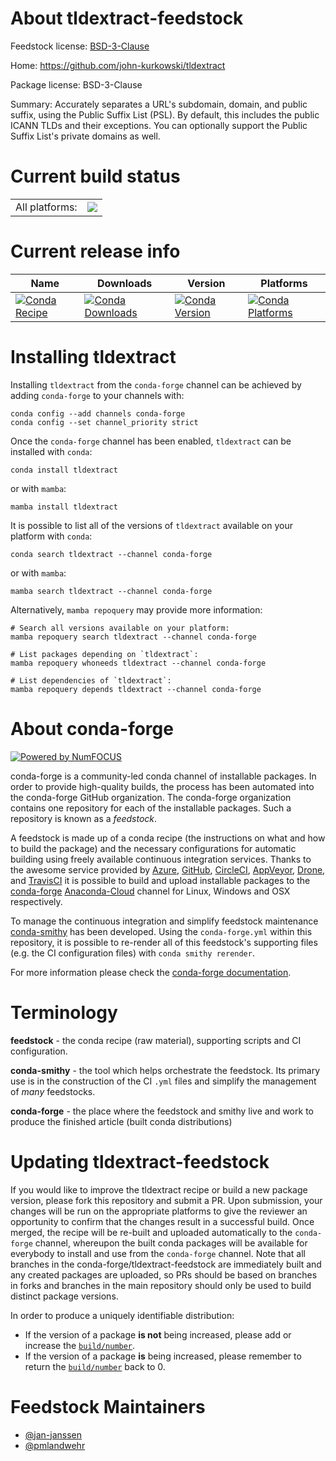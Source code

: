 About tldextract-feedstock
==========================

Feedstock license: [BSD-3-Clause](https://github.com/conda-forge/tldextract-feedstock/blob/main/LICENSE.txt)

Home: https://github.com/john-kurkowski/tldextract

Package license: BSD-3-Clause

Summary: Accurately separates a URL's subdomain, domain, and public suffix, using the Public Suffix List (PSL). By default, this includes the public ICANN TLDs and their exceptions. You can optionally support the Public Suffix List's private domains as well.

Current build status
====================


<table><tr><td>All platforms:</td>
    <td>
      <a href="https://dev.azure.com/conda-forge/feedstock-builds/_build/latest?definitionId=4775&branchName=main">
        <img src="https://dev.azure.com/conda-forge/feedstock-builds/_apis/build/status/tldextract-feedstock?branchName=main">
      </a>
    </td>
  </tr>
</table>

Current release info
====================

| Name | Downloads | Version | Platforms |
| --- | --- | --- | --- |
| [![Conda Recipe](https://img.shields.io/badge/recipe-tldextract-green.svg)](https://anaconda.org/conda-forge/tldextract) | [![Conda Downloads](https://img.shields.io/conda/dn/conda-forge/tldextract.svg)](https://anaconda.org/conda-forge/tldextract) | [![Conda Version](https://img.shields.io/conda/vn/conda-forge/tldextract.svg)](https://anaconda.org/conda-forge/tldextract) | [![Conda Platforms](https://img.shields.io/conda/pn/conda-forge/tldextract.svg)](https://anaconda.org/conda-forge/tldextract) |

Installing tldextract
=====================

Installing `tldextract` from the `conda-forge` channel can be achieved by adding `conda-forge` to your channels with:

```
conda config --add channels conda-forge
conda config --set channel_priority strict
```

Once the `conda-forge` channel has been enabled, `tldextract` can be installed with `conda`:

```
conda install tldextract
```

or with `mamba`:

```
mamba install tldextract
```

It is possible to list all of the versions of `tldextract` available on your platform with `conda`:

```
conda search tldextract --channel conda-forge
```

or with `mamba`:

```
mamba search tldextract --channel conda-forge
```

Alternatively, `mamba repoquery` may provide more information:

```
# Search all versions available on your platform:
mamba repoquery search tldextract --channel conda-forge

# List packages depending on `tldextract`:
mamba repoquery whoneeds tldextract --channel conda-forge

# List dependencies of `tldextract`:
mamba repoquery depends tldextract --channel conda-forge
```


About conda-forge
=================

[![Powered by
NumFOCUS](https://img.shields.io/badge/powered%20by-NumFOCUS-orange.svg?style=flat&colorA=E1523D&colorB=007D8A)](https://numfocus.org)

conda-forge is a community-led conda channel of installable packages.
In order to provide high-quality builds, the process has been automated into the
conda-forge GitHub organization. The conda-forge organization contains one repository
for each of the installable packages. Such a repository is known as a *feedstock*.

A feedstock is made up of a conda recipe (the instructions on what and how to build
the package) and the necessary configurations for automatic building using freely
available continuous integration services. Thanks to the awesome service provided by
[Azure](https://azure.microsoft.com/en-us/services/devops/), [GitHub](https://github.com/),
[CircleCI](https://circleci.com/), [AppVeyor](https://www.appveyor.com/),
[Drone](https://cloud.drone.io/welcome), and [TravisCI](https://travis-ci.com/)
it is possible to build and upload installable packages to the
[conda-forge](https://anaconda.org/conda-forge) [Anaconda-Cloud](https://anaconda.org/)
channel for Linux, Windows and OSX respectively.

To manage the continuous integration and simplify feedstock maintenance
[conda-smithy](https://github.com/conda-forge/conda-smithy) has been developed.
Using the ``conda-forge.yml`` within this repository, it is possible to re-render all of
this feedstock's supporting files (e.g. the CI configuration files) with ``conda smithy rerender``.

For more information please check the [conda-forge documentation](https://conda-forge.org/docs/).

Terminology
===========

**feedstock** - the conda recipe (raw material), supporting scripts and CI configuration.

**conda-smithy** - the tool which helps orchestrate the feedstock.
                   Its primary use is in the construction of the CI ``.yml`` files
                   and simplify the management of *many* feedstocks.

**conda-forge** - the place where the feedstock and smithy live and work to
                  produce the finished article (built conda distributions)


Updating tldextract-feedstock
=============================

If you would like to improve the tldextract recipe or build a new
package version, please fork this repository and submit a PR. Upon submission,
your changes will be run on the appropriate platforms to give the reviewer an
opportunity to confirm that the changes result in a successful build. Once
merged, the recipe will be re-built and uploaded automatically to the
`conda-forge` channel, whereupon the built conda packages will be available for
everybody to install and use from the `conda-forge` channel.
Note that all branches in the conda-forge/tldextract-feedstock are
immediately built and any created packages are uploaded, so PRs should be based
on branches in forks and branches in the main repository should only be used to
build distinct package versions.

In order to produce a uniquely identifiable distribution:
 * If the version of a package **is not** being increased, please add or increase
   the [``build/number``](https://docs.conda.io/projects/conda-build/en/latest/resources/define-metadata.html#build-number-and-string).
 * If the version of a package **is** being increased, please remember to return
   the [``build/number``](https://docs.conda.io/projects/conda-build/en/latest/resources/define-metadata.html#build-number-and-string)
   back to 0.

Feedstock Maintainers
=====================

* [@jan-janssen](https://github.com/jan-janssen/)
* [@pmlandwehr](https://github.com/pmlandwehr/)

